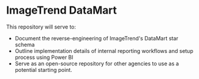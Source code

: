 # ImageTrend DataMart

This repository will serve to:
- Document the reverse-engineering of ImageTrend's DataMart star schema
- Outline implementation details of internal reporting workflows and setup process using Power BI
- Serve as an open-source repository for other agencies to use as a potential starting point.

